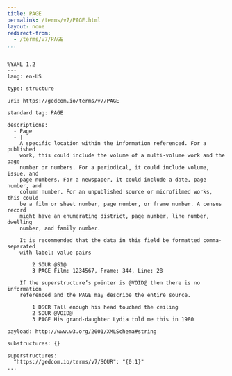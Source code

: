 ```yaml
---
title: PAGE
permalink: /terms/v7/PAGE.html
layout: none
redirect-from:
  - /terms/v7/PAGE
...
```


```

%YAML 1.2
---
lang: en-US

type: structure

uri: https://gedcom.io/terms/v7/PAGE

standard tag: PAGE

descriptions:
  - Page
  - |
    A specific location within the information referenced. For a published
    work, this could include the volume of a multi-volume work and the page
    number or numbers. For a periodical, it could include volume, issue, and
    page numbers. For a newspaper, it could include a date, page number, and
    column number. For an unpublished source or microfilmed works, this could
    be a film or sheet number, page number, or frame number. A census record
    might have an enumerating district, page number, line number, dwelling
    number, and family number.
    
    It is recommended that the data in this field be formatted comma-separated
    with label: value pairs
    
        2 SOUR @S1@
        3 PAGE Film: 1234567, Frame: 344, Line: 28
    
    If the superstructure’s pointer is @VOID@ then there is no information
    referenced and the PAGE may describe the entire source.
    
        1 DSCR Tall enough his head touched the ceiling
        2 SOUR @VOID@
        3 PAGE His grand-daughter Lydia told me this in 1980

payload: http://www.w3.org/2001/XMLSchema#string

substructures: {}

superstructures:
  "https://gedcom.io/terms/v7/SOUR": "{0:1}"
...

```
